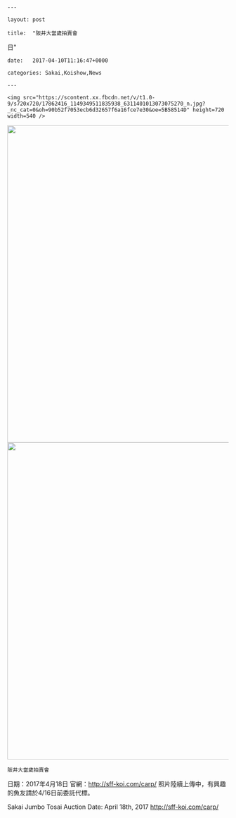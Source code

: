 
    --- 

    layout: post 

    title:  "阪井大當歲拍賣會
日" 

    date:   2017-04-10T11:16:47+0000 

    categories: Sakai,Koishow,News 

    --- 

    <img src="https://scontent.xx.fbcdn.net/v/t1.0-9/s720x720/17862416_1149349511835938_6311401013073075270_n.jpg?_nc_cat=0&oh=90b52f7053ecb6d32657f6a16fce7e30&oe=5B58514D" height=720 width=540 /> 

<img src="https://scontent.xx.fbcdn.net/v/t1.0-9/s720x720/17757245_1149349521835937_449842065808141013_n.jpg?_nc_cat=0&oh=1b2a113c50baf3f8cea8b4b6b7384cbd&oe=5B5FA966" height=720 width=540 /> 

<img src="https://scontent.xx.fbcdn.net/v/t1.0-9/s720x720/17862306_1149349525169270_1221774703684219816_n.jpg?_nc_cat=0&oh=733dbedb9e99eda2ce4decd2c35a765c&oe=5B644827" height=720 width=540 /> 
 

    

    阪井大當歲拍賣會
日期：2017年4月18日
官網：http://sff-koi.com/carp/
照片陸續上傳中，有興趣的魚友請於4/16日前委託代標。

Sakai Jumbo Tosai Auction
Date: April 18th, 2017
http://sff-koi.com/carp/
    

    